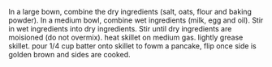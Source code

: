 In a large bown, combine the dry ingredients (salt, oats, flour and baking powder).
In a medium bowl, combine wet ingredients (milk, egg and oil).
Stir in wet ingredients into dry ingredients. Stir until dry ingredients are moisioned (do not overmix).
heat skillet on medium gas. lightly grease skillet.
pour 1/4 cup batter onto skillet to fowm a pancake, flip once side is golden brown and sides are cooked.